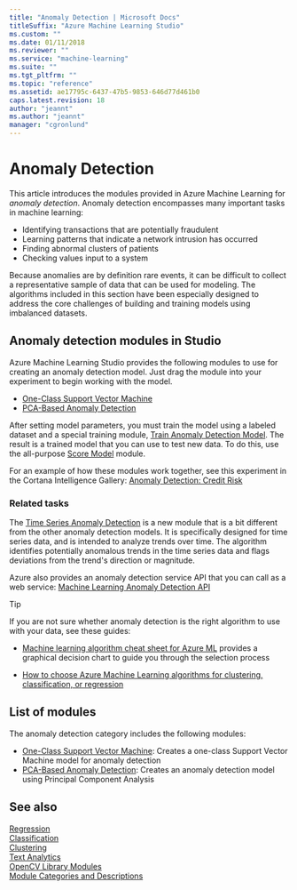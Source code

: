 ```yaml
---
title: "Anomaly Detection | Microsoft Docs"
titleSuffix: "Azure Machine Learning Studio"
ms.custom: ""
ms.date: 01/11/2018
ms.reviewer: ""
ms.service: "machine-learning"
ms.suite: ""
ms.tgt_pltfrm: ""
ms.topic: "reference"
ms.assetid: ae17795c-6437-47b5-9853-646d77d461b0
caps.latest.revision: 18
author: "jeannt"
ms.author: "jeannt"
manager: "cgronlund"
---
```

# Anomaly Detection

This article introduces the modules provided in Azure Machine Learning for *anomaly detection*. Anomaly detection encompasses many important tasks in machine learning:  
  
-   Identifying transactions that are potentially fraudulent    
-   Learning patterns that indicate a network intrusion has occurred    
-   Finding abnormal clusters of patients    
-   Checking values input to a system  
  
Because anomalies are by definition rare events, it can be difficult to collect a representative sample of data that can be used for modeling. The algorithms included in this section have been especially designed to address the core challenges of building and training models using imbalanced datasets.  
  
## Anomaly detection modules in Studio

Azure Machine Learning Studio provides the following modules to use for creating an anomaly detection model. Just drag the module into your experiment to begin working with the model.

+ [One-Class Support Vector Machine](one-class-support-vector-machine.md)
+ [PCA-Based Anomaly Detection](pca-based-anomaly-detection.md) 

After setting model parameters, you must train the model using a labeled dataset and a special training module, [Train Anomaly Detection Model](train-anomaly-detection-model.md). The result is a trained model that you can use to test new data. To do this, use the all-purpose [Score Model](score-model.md) module.

For an example of how these modules work together, see this experiment in the Cortana Intelligence Gallery: [Anomaly Detection: Credit Risk](https://gallery.cortanaintelligence.com/Experiment/Anomaly-Detection-Credit-Risk-5)

### Related tasks
 
The [Time Series Anomaly Detection](time-series-anomaly-detection.md) is a new module that is a bit different from the other anomaly detection models. It is specifically designed for time series data, and is intended to analyze trends over time. The algorithm identifies potentially anomalous trends in the time series data and flags deviations from the trend's direction or magnitude.  

Azure also provides an anomaly detection service API that you can call as a web service: [Machine Learning Anomaly Detection API](https://docs.microsoft.com/azure/machine-learning/machine-learning-apps-anomaly-detection-api)

> [!TIP]
> If you are not sure whether anomaly detection is the right algorithm to use with your data, see these guides:  
>   
> -   [Machine learning algorithm cheat sheet for Azure ML](https://docs.microsoft.com/azure/machine-learning/studio/algorithm-cheat-sheet/)  provides a graphical decision chart to guide you through the selection process   
> 
> + [How to choose Azure Machine Learning algorithms for clustering, classification, or regression](https://docs.microsoft.com/azure/machine-learning/studio/machine-learning-algorithm-choice/)

## List of modules

The anomaly detection category includes the following modules:  

+ [One-Class Support Vector Machine](one-class-support-vector-machine.md): Creates a one-class Support Vector Machine model for anomaly detection 
+ [PCA-Based Anomaly Detection](pca-based-anomaly-detection.md): Creates an anomaly detection model using Principal Component Analysis

## See also

 [Regression](machine-learning-initialize-model-regression.md)   
 [Classification](machine-learning-initialize-model-classification.md)   
 [Clustering](machine-learning-initialize-model-clustering.md)   
 [Text Analytics](text-analytics.md)   
 [OpenCV Library Modules](opencv-library-modules.md)   
 [Module Categories and Descriptions](machine-learning-module-descriptions.md)